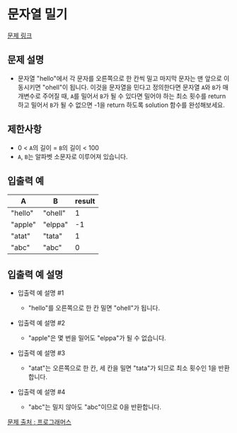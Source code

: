 # 문자열 밀기

[문제 링크](https://school.programmers.co.kr/learn/courses/30/lessons/120921)

## 문제 설명

- 문자열 "hello"에서 각 문자를 오른쪽으로 한 칸씩 밀고 마지막 문자는 맨 앞으로 이동시키면 "ohell"이 됩니다. 이것을 문자열을 민다고 정의한다면 문자열 `A`와 `B`가 매개변수로 주어질 때, `A`를 밀어서 `B`가 될 수 있다면 밀어야 하는 최소 횟수를 return하고 밀어서 `B`가 될 수 없으면 -1을 return 하도록 solution 함수를 완성해보세요.

## 제한사항

- 0 < `A`의 길이 = `B`의 길이 < 100
- `A`, `B`는 알파벳 소문자로 이루어져 있습니다.

## 입출력 예

| A       | B       | result |
| ------- | ------- | ------ |
| "hello" | "ohell" | 1      |
| "apple" | "elppa" | -1     |
| "atat"  | "tata"  | 1      |
| "abc"   | "abc"   | 0      |

## 입출력 예 설명

- 입출력 예 설명 #1

  - "hello"를 오른쪽으로 한 칸 밀면 "ohell"가 됩니다.

- 입출력 예 설명 #2

  - "apple"은 몇 번을 밀어도 "elppa"가 될 수 없습니다.

- 입출력 예 설명 #3

  - "atat"는 오른쪽으로 한 칸, 세 칸을 밀면 "tata"가 되므로 최소 횟수인 1을 반환합니다.

- 입출력 예 설명 #4
  - "abc"는 밀지 않아도 "abc"이므로 0을 반환합니다.

[문제 출처 : 프로그래머스](https://school.programmers.co.kr/learn/challenges?order=acceptance_desc&levels=0)
